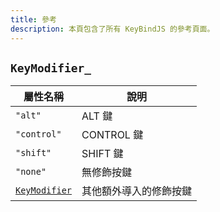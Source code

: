 ```yaml
---
title: 參考
description: 本頁包含了所有 KeyBindJS 的參考頁面。
---
```


## `KeyModifier_`

| 屬性名稱      | 說明                   |
| ------------- | ---------------------- |
| `"alt"`       | ALT 鍵                 |
| `"control"`   | CONTROL 鍵             |
| `"shift"`     | SHIFT 鍵               |
| `"none"`      | 無修飾按鍵             |
| [`KeyModifier`][KeyModifier] | 其他額外導入的修飾按鍵 |

[KeyModifier]: ./utils/KeyModifier
